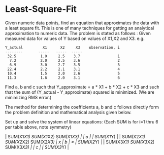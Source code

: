 # Least-Square-Fit
Given numeric data points, find an equation that approximates the data with a least square fit. This is one of many techniques for getting an analytical approximation to numeric data.
The problem is stated as follows :
   Given measured data for values of Y based on values of X1,X2 and X3. e.g.

    Y_actual         X1      X2     X3    observation, i
    --------       -----   -----  -----
     32.5           1.0     2.5    3.7                 1
      7.2           2.0     2.5    3.6                 2
      6.9           3.0     2.7    3.5                 3
     22.4           2.2     2.1    3.1                 4
     10.4           1.5     2.0    2.6                 5
     11.3           1.6     2.0    3.1                 6

  Find a, b and c such that   Y_approximate =  a * X1 + b * X2 + c * X3
  and such that the sum of (Y_actual - Y_approximate) squared is minimized.
  (We are minimizing RMS error.)

 The method for determining the coefficients a, b and c follows directly
 form the problem definition and mathematical analysis given below.

 Set up and solve the system of linear equations:
 (Each SUM is for i=1 thru 6 per table above, note symmetry)

 | SUM(X1*X1)  SUM(X1*X2)  SUM(X1*X3) |   | a |   | SUM(X1*Y) |
 | SUM(X2*X1)  SUM(X2*X2)  SUM(X2*X3) | x | b | = | SUM(X2*Y) |
 | SUM(X3*X1)  SUM(X3*X2)  SUM(X3*X3) |   | c |   | SUM(X3*Y) |
